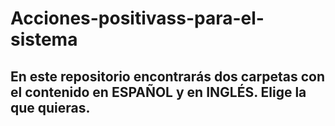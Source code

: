 # Acciones-positivass-para-el-sistema
## En este repositorio encontrarás dos carpetas con el contenido en ESPAÑOL y en INGLÉS. Elige la que quieras.
